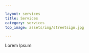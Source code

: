 ```yaml
---

layout: services
title: Services
category: services
top_image: assets/img/streetsign.jpg

---
```


Lorem Ipsum